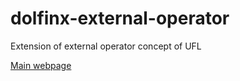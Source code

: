 # dolfinx-external-operator
Extension of external operator concept of UFL

[Main webpage](https://a-latyshev.github.io/dolfinx-external-operator/intro.html)
